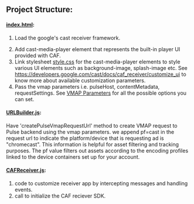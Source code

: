 ## Project Structure:
#### [index.html](../index.html):
1. Load the google's cast receiver framework.
<script type="text/javascript" src="//www.gstatic.com/cast/sdk/libs/caf_receiver/v3/cast_receiver_framework.js"></script>
2. Add cast-media-player element  that represents the built-in player UI provided with CAF.
3. Link stylesheet [style.css](../CSS/style.css) for the cast-media-player elements to style various UI elements such  as background-image, splash-image etc.
   See https://developers.google.com/cast/docs/caf_receiver/customize_ui to know more about available customization parameters.
4. Pass the vmap parameters i.e. pulseHost, contentMetadata, requestSettings. See [VMAP Parameters](docs/vmap-parameters.md) for all the possible options you can set.

#### [URLBuilder.js](../src/URLBuilder.js):
Have 'createPulseVmapRequestUrl' method to create VMAP request to Pulse backend using the vmap parameters.
we append pf=cast in the request url to indicate the platform/device that is requesting ad is "chromecast". This information is helpful for asset filtering and tracking purposes.
The pf value filters out assets according to the encoding profiles linked to the device containers set up for your account.

#### [CAFReceiver.js](../src/CAFReceiver.js):
1. code to customize receiver app by intercepting messages and handling events.
2. call to initialize the CAF reciever SDK.
